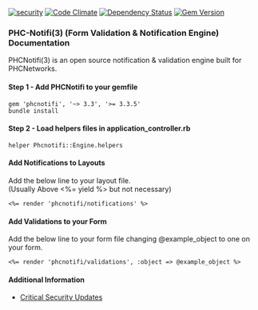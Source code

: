 [![security](https://hakiri.io/github/PHCNetworks/phc-notifi/master.svg)](https://hakiri.io/github/PHCNetworks/phc-notifi/master)
[![Code Climate](https://codeclimate.com/github/PHCNetworks/phc-notifi/badges/gpa.svg)](https://codeclimate.com/github/PHCNetworks/phc-notifi)
[![Dependency Status](https://gemnasium.com/badges/github.com/PHCNetworks/phc-notifi.svg)](https://gemnasium.com/github.com/PHCNetworks/phc-notifi)
[![Gem Version](https://badge.fury.io/rb/phcnotifi.svg)](https://badge.fury.io/rb/phcnotifi)  
    
### PHC-Notifi(3) (Form Validation & Notification Engine) Documentation
PHCNotifi(3) is an open source notification & validation engine built for PHCNetworks.  
  
#### Step 1 - Add PHCNotifi to your gemfile  
    
	gem 'phcnotifi', '~> 3.3', '>= 3.3.5'
	bundle install
  
#### Step 2 - Load helpers files in application_controller.rb   
  
	helper Phcnotifi::Engine.helpers
  
#### Add Notifications to Layouts
Add the below line to your layout file.  
(Usually Above <%= yield %> but not necessary)
  
	<%= render 'phcnotifi/notifications' %>
  
#### Add Validations to your Form
Add the below line to your form file changing @example_object to one on your form.  

	<%= render 'phcnotifi/validations', :object => @example_object %>
  
#### Additional Information

- [Critical Security Updates](https://github.com/PHCNetworks/phc-notifi/wiki/Critical-Security-Updates)
  